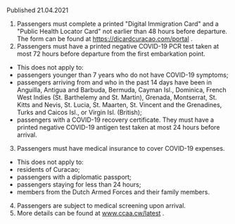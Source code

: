 Published 21.04.2021
1. Passengers must complete a printed "Digital Immigration Card" and a "Public Health Locator Card" not earlier than 48 hours before departure. The form can be found at <a href="https://dicardcuracao.com/portal">https://dicardcuracao.com/portal</a> .
2. Passengers must have a printed negative COVID-19 PCR test taken at most 72 hours before departure from the first embarkation point.
- This does not apply to:
- passengers younger than 7 years who do not have COVID-19 symptoms;
- passengers arriving from and who in the past 14 days have been in Anguilla, Antigua and Barbuda, Bermuda, Cayman Isl., Dominica, French West Indies (St. Barthelemy and St. Martin), Grenada, Montserrat, St. Kitts and Nevis, St. Lucia, St. Maarten, St. Vincent and the Grenadines, Turks and Caicos Isl., or Virgin Isl. (British);
- passengers with a COVID-19 recovery certificate. They must have a printed negative COVID-19 antigen test taken at most 24 hours before arrival.
3. Passengers must have medical insurance to cover COVID-19 expenses.
- This does not apply to:
- residents of Curacao;
- passengers with a diplomatic passport;
- passengers staying for less than 24 hours;
- members from the Dutch Armed Forces and their family members.
4. Passengers are subject to medical screening upon arrival.
5. More details can be found at <a href="http://www.ccaa.cw/latest">www.ccaa.cw/latest</a> .

